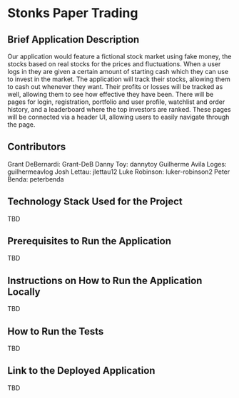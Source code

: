 # Stonks Paper Trading

## Brief Application Description
Our application would feature a fictional stock market using fake money, the stocks based on real stocks for the prices and fluctuations. When a user logs in they are given a certain amount of starting cash which they can use to invest in the market. The application will track their stocks, allowing them to cash out whenever they want. Their profits or losses will be tracked as well, allowing them to see how effective they have been.
There will be pages for login, registration, portfolio and user profile, watchlist and order history, and a leaderboard where the top investors are ranked. These pages will be connected via a header UI, allowing users to easily navigate through the page. 

## Contributors
Grant DeBernardi: Grant-DeB
Danny Toy: dannytoy
Guilherme Avila Loges: guilhermeavlog
Josh Lettau: jlettau12
Luke Robinson: luker-robinson2
Peter Benda: peterbenda

## Technology Stack Used for the Project
TBD

## Prerequisites to Run the Application
TBD

## Instructions on How to Run the Application Locally
TBD

## How to Run the Tests
TBD

## Link to the Deployed Application
TBD
